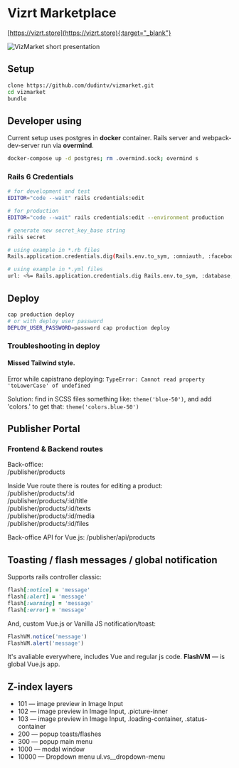 # Vizrt Marketplace

[https://vizrt.store](https://vizrt.store){:target="_blank"}

![VizMarket short presentation](https://github.com/dudintv/vizmarket/raw/master/public/images/for-github-readme/vizmarket-short-presentation.gif)

## Setup
```bash
clone https://github.com/dudintv/vizmarket.git
cd vizmarket
bundle
```

## Developer using

Current setup uses postgres in **docker** container. Rails server and webpack-dev-server run via **overmind**.

```bash
docker-compose up -d postgres; rm .overmind.sock; overmind s
```

### Rails 6 Credentials

```bash
# for development and test
EDITOR="code --wait" rails credentials:edit

# for production
EDITOR="code --wait" rails credentials:edit --environment production

# generate new secret_key_base string
rails secret

# using example in *.rb files
Rails.application.credentials.dig(Rails.env.to_sym, :omniauth, :facebook, :id)

# using example in *.yml files
url: <%= Rails.application.credentials.dig Rails.env.to_sym, :database, :url %>
```

## Deploy

```bash
cap production deploy
# or with deploy user password
DEPLOY_USER_PASSWORD=password cap production deploy
```

### Troubleshooting in deploy

#### Missed Tailwind style.

Error while capistrano deploying: ```TypeError: Cannot read property 'toLowerCase' of undefined```

Solution: find in SCSS files something like: ```theme('blue-50')```, and add 'colors.' to get that: ```theme('colors.blue-50')```

## Publisher Portal

### Frontend & Backend routes

Back-office:  
/publisher/products

Inside Vue route there is routes for editing a product:  
/publisher/products/:id  
/publisher/products/:id/title  
/publisher/products/:id/texts  
/publisher/products/:id/media  
/publisher/products/:id/files  

Back-office API for Vue.js:
/publisher/api/products

## Toasting / flash messages / global notification

Supports rails controller classic:
```ruby
flash[:notice] = 'message'
flash[:alert] = 'message'
flash[:warning] = 'message'
flash[:error] = 'message'
```

And, custom Vue.js or Vanilla JS notification/toast:
```javascript
FlashVM.notice('message')
FlashVM.alert('message')
```
It's avaliable everywhere, includes Vue and regular js code. **FlashVM** — is global Vue.js app.

## Z-index layers
* 101 — image preview in Image Input
* 102 — image preview in Image Input, .picture-inner
* 103 — image preview in Image Input, .loading-container, .status-container 
* 200 — popup toasts/flashes
* 300 — popup main menu
* 1000 — modal window
* 10000 — Dropdown menu ul.vs__dropdown-menu
